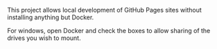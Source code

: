 This project allows local development of GitHub Pages sites without installing anything but Docker.

For windows, open Docker and check the boxes to allow sharing of the drives you wish to mount.